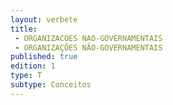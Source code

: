 ```yaml
---
layout: verbete
title:
 - ORGANIZACOES NAO-GOVERNAMENTAIS
 - ORGANIZAÇÕES NÃO-GOVERNAMENTAIS
published: true
edition: 1  
type: T
subtype: Conceitos
---
```


